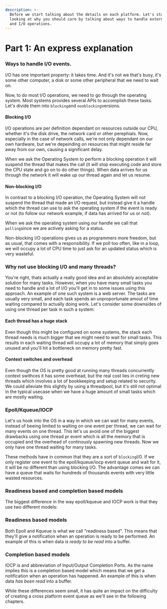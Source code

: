 ```yaml
---
description: >-
  Before we start talking about the details on each platform. Let's start by
  looking at why you should care by talking about ways to handle external events
  and I/O operations.
---
```


# Part 1: An express explanation

### Ways to handle I/O events.

I/O has one important property: it takes time. And it's not we that's busy, it's some other computer, a disk or some other peripheral that we need to wait on.

Now, to do most I/O operations, we need to go through the operating system. Most systems provides several APIs to accomplish these tasks. Let's divide them into `blocking`and `nonblocking`versions.

#### Blocking I/O

I/O operations are per definition dependant on resources outside our CPU, whether it's the disk drive, the network card or other perephials. Now, especially in the case of network calls, we're not only dependant on our own hardware, but we're depeinding on resources that might reside far away from our own, causing a significant delay.

When we ask the Operating System to perform a blocking operation it will suspend the thread that makes the call \(it will stop executing code and store the CPU state and go on to do other things\). When data arrives for us through the network it will wake up our thread again and let us resume. 

#### Non-blocking I/O

In contrast to a blocking I/O operation, the Operating System will not suspend the thread that made an I/O request, but instead give it a handle which the thread can use to ask the operating system if the event is ready or not \(to follow our network example, if data has arrived for us or not\).

When we ask the operating system using our handle we call that `polling`since we are actively asking for a status.

Non-blocking I/O operations gives us as programmers more freedom, but as usual, that comes with a responsibility. If we poll too often, like in a loop, we will occupy a lot of CPU time to just ask for an updated status which is very wasteful. 

### Why not use blocking I/O and many threads?

You're right, thats actually a really good idea and an absolutely acceptable solution for many tasks. However, when you have many small tasks you need to handle and a lot of I/O you'll get in to some issues using this approach. An example of one such system is a web server. The tasks are usually very small,  and each task spends an unproportunate amout of time waiting compared to actually doing work. Let's consider some downsides of using one thread per task in such a system:

#### Each thread has a huge stack

Even though this might be configured on some systems, the stack each thread needs is much bigger that we might need to wait for small tasks. This results in each waiting thread will occupy a lot of memory that simply goes unused and you'll hit a bottleneck on memory pretty fast.

#### Context switches and overhead

Even though the OS is pretty good at running many threads concurrently context swithces it has some overhead, but the real cost lies in creting new threads which involves a lot of bookkeeping and setup related to security. We could alleviate this slightly by using a threadpool, but it's still not optimal in the typical usecase when we have a huge amount of small tasks which are mostly waiting.

### Epoll/Kqueue/IOCP

Let's us hook into the OS in a way in which we can wait for many events, instead of beeing limited to waiting on one event per thread, we can wait for many events on one thread. This let's us avoid one of the biggest drawbacks using one thread pr event which is all the memory that is occupied and the overhead of continously spawning new threads. Now we only have one thread waiting for many tasks.

These methods have in common that they are a sort of `blocking`I/0. If we only register one event to the epoll/kqueue/iocp event queue and wait for it, it will be no different than using blocking I/O. The advantage comes we can have a queue that waits for hundreds of thousands events with very little wasted resources.

### Readiness based and completion based models

The biggest difference in the way epoll/kqueue and IOCP work is that they use two different models:

### Readiness based models

Both Epoll and Kqueue is what we call "readiness based". This means that they'll give a notification when an operation is ready to be performed. An example of this is when data _is ready to be read_ into a buffer.

### Completion based models

IOCP is and abbreviation of Input/Output Completion Ports. As the name implies this is a completion based model which means that we get a notification when an operation has happened. An example of this is when data _has been read_ into a buffer.

While these differences seem small, it has quite an impact on the difficulty of creating a cross platform event queue as we'll see in the following chapters.

